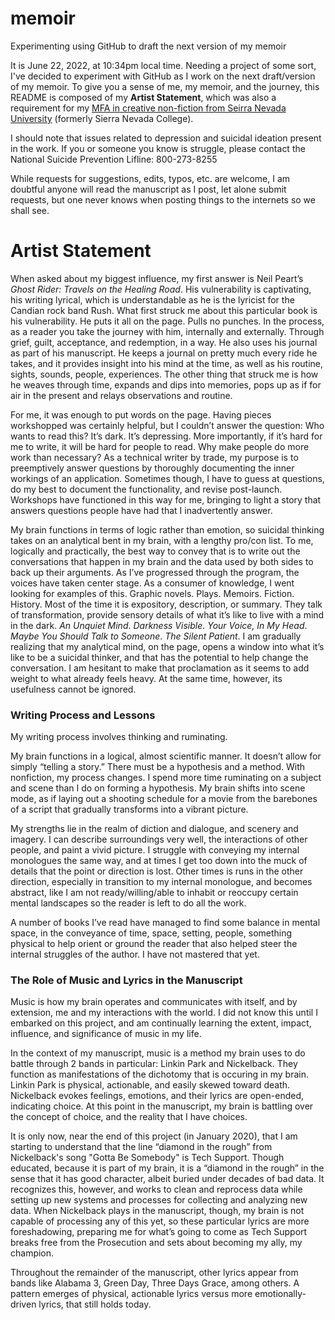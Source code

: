 # memoir
Experimenting using GitHub to draft the next version of my memoir

It is June 22, 2022, at 10:34pm local time. Needing a project of some sort, I've decided to experiment with GitHub as I work on the next draft/version of my memoir. To give you a sense of me, my memoir, and the journey, this README is composed of my <b>Artist Statement</b>, which was also a requirement for my <a href="https://www.sierranevada.edu/academics/humanities-social-sciences/mfa-in-creative-writing/" target="_blank">MFA in creative non-fiction from Seirra Nevada University</a> (formerly Sierra Nevada College). 

I should note that issues related to depression and suicidal ideation present in the work. If you or someone you know is struggle, please contact the National Suicide Prevention Lifline: 800-273-8255

While requests for suggestions, edits, typos, etc. are welcome, I am doubtful anyone will read the manuscript as I post, let alone submit requests, but one never knows when posting things to the internets so we shall see.

# Artist Statement

When asked about my biggest influence, my first answer is Neil Peart’s <i>Ghost Rider: Travels on the Healing Road</i>. His vulnerability is captivating, his writing lyrical, which is understandable as he is the lyricist for the Candian rock band Rush. What first struck me about this particular book is his vulnerability. He puts it all on the page. Pulls no punches. In the process, as a reader you take the journey with him, internally and externally. Through grief, guilt, acceptance, and redemption, in a way. He also uses his journal as part of his manuscript. He keeps a journal on pretty much every ride he takes, and it provides insight into his mind at the time, as well as his routine, sights, sounds, people, experiences. The other thing that struck me is how he weaves through time, expands and dips into memories, pops up as if for air in the present and relays observations and routine. 

For me, it was enough to put words on the page. Having pieces workshopped was certainly helpful, but I couldn’t answer the question: Who wants to read this? It’s dark. It’s depressing. More importantly, if it’s hard for me to write, it will be hard for people to read. Why make people do more work than necessary? As a technical writer by trade, my purpose is to preemptively answer questions by thoroughly documenting the inner workings of an application. Sometimes though, I have to guess at questions, do my best to document the functionality, and revise post-launch. Workshops have functioned in this way for me, bringing to light a story that answers questions people have had that I inadvertently answer. 

My brain functions in terms of logic rather than emotion, so suicidal thinking takes on an analytical bent in my brain, with a lengthy pro/con list. To me, logically and practically, the best way to convey that is to write out the conversations that happen in my brain and the data used by both sides to back up their arguments. As I’ve progressed through the program, the voices have taken center stage.  As a consumer of knowledge, I went looking for examples of this. Graphic novels. Plays. Memoirs. Fiction. History. Most of the time it is expository, description, or summary. They talk of transformation, provide sensory details of what it’s like to live with a mind in the dark. <i>An Unquiet Mind</i>. <i>Darkness Visible</i>. <i>Your Voice, In My Head</i>. <i>Maybe You Should Talk to Someone</i>. <i>The Silent Patient</i>. I am gradually realizing that my analytical mind, on the page, opens a window into what it’s like to be a suicidal thinker, and that has the potential to help change the conversation. I am hesitant to make that proclamation as it seems to add weight to what already feels heavy. At the same time, however, its usefulness cannot be ignored. 

### Writing Process and Lessons
My writing process involves thinking and ruminating. 

My brain functions in a logical, almost scientific manner. It doesn’t allow for simply “telling a story.” There must be a hypothesis and a method. With nonfiction, my process changes. I spend more time ruminating on a subject and scene than I do on forming a hypothesis. My brain shifts into scene mode, as if laying out a shooting schedule for a movie from the barebones of a script that gradually transforms into a vibrant picture. 

My strengths lie in the realm of diction and dialogue, and scenery and imagery. I can describe surroundings very well, the interactions of other people, and paint a vivid picture. I struggle with conveying my internal monologues the same way, and at times I get too down into the muck of details that the point or direction is lost. Other times is runs in the other direction, especially in transition to my internal monologue, and becomes abstract, like I am not ready/willing/able to inhabit or reoccupy certain mental landscapes so the reader is left to do all the work. 

A number of books I’ve read have managed to find some balance in mental space, in the conveyance of time, space, setting, people, something physical to help orient or ground the reader that also helped steer the internal struggles of the author. I have not mastered that yet. 

### The Role of Music and Lyrics in the Manuscript
Music is how my brain operates and communicates with itself, and by extension, me and my interactions with the world. I did not know this until I embarked on this project, and am continually learning the extent, impact, influence, and significance of music in my life. 

In the context of my manuscript, music is a method my brain uses to do battle through 2 bands in particular: Linkin Park and Nickelback. They function as manifestations of the dichotomy that is occuring in my brain. Linkin Park is physical, actionable, and easily skewed toward death. Nickelback evokes feelings, emotions, and their lyrics are open-ended, indicating choice. At this point in the manuscript, my brain is battling over the concept of choice, and the reality that I have choices.

It is only now, near the end of this project (in January 2020), that I am starting to understand that the line “diamond in the rough” from Nickelback's song "Gotta Be Somebody" is Tech Support. Though educated, because it is part of my brain, it is a “diamond in the rough” in the sense that it has good character, albeit buried under decades of bad data. It recognizes this, however, and works to clean and reprocess data while setting up new systems and processes for collecting and analyzing new data. When Nickelback plays in the manuscript, though, my brain is not capable of processing any of this yet, so these particular lyrics are more foreshadowing, preparing me for what’s going to come as Tech Support breaks free from the Prosecution and sets about becoming my ally, my champion.  

Throughout the remainder of the manuscript, other lyrics appear from bands like Alabama 3, Green Day, Three Days Grace, among others. A pattern emerges of physical, actionable lyrics versus more emotionally-driven lyrics, that still holds today.  


<!---
gwynnemonahan/gwynnemonahan is a ✨ special ✨ repository because its `README.md` (this file) appears on your GitHub profile.
You can click the Preview link to take a look at your changes.
--->
